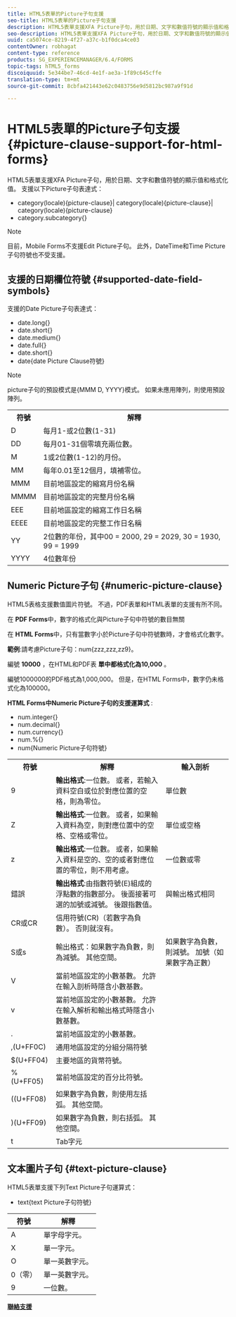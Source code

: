 ```yaml
---
title: HTML5表單的Picture子句支援
seo-title: HTML5表單的Picture子句支援
description: HTML5表單支援XFA Picture子句，用於日期、文字和數值符號的顯示值和格式化值。
seo-description: HTML5表單支援XFA Picture子句，用於日期、文字和數值符號的顯示值和格式化值。
uuid: ca5074ce-8219-4f27-a37c-b1f0dca4ce03
contentOwner: robhagat
content-type: reference
products: SG_EXPERIENCEMANAGER/6.4/FORMS
topic-tags: hTML5_forms
discoiquuid: 5e344be7-46cd-4e1f-ae3a-1f89c645cffe
translation-type: tm+mt
source-git-commit: 8cbfa421443e62c0483756e9d5812bc987a9f91d

---
```



# HTML5表單的Picture子句支援 {#picture-clause-support-for-html-forms}

HTML5表單支援XFA Picture子句，用於日期、文字和數值符號的顯示值和格式化值。 支援以下Picture子句表達式：

* category(locale){picture-clause}| category(locale){picture-clause}| category(locale){picture-clause}
* category.subcategory{}

>[!NOTE]
>
>目前，Mobile Forms不支援Edit Picture子句。 此外，DateTime和Time Picture子句符號也不受支援。

## 支援的日期欄位符號 {#supported-date-field-symbols}

支援的Date Picture子句表達式：

* date.long{}
* date.short{}
* date.medium{}
* date.full{}
* date.short{}
* date{date Picture Clause符號}

>[!NOTE]
>
>picture子句的預設模式是{MMM D, YYYY}模式。 如果未應用陣列，則使用預設陣列。

<table> 
 <tbody>
  <tr>
   <th><strong>符號</strong></th> 
   <th>解釋</th> 
  </tr>
  <tr>
   <td>D</td> 
   <td>每月1-或2位數(1-31)</td> 
  </tr>
  <tr>
   <td>DD</td> 
   <td>每月01-31個零填充兩位數。<br /> </td> 
  </tr>
  <tr>
   <td>M</td> 
   <td>1或2位數(1-12)的月份。<br /> </td> 
  </tr>
  <tr>
   <td>MM</td> 
   <td>每年0.01至12個月，填補零位。<br /> </td> 
  </tr>
  <tr>
   <td>MMM</td> 
   <td>目前地區設定的縮寫月份名稱<br /> </td> 
  </tr>
  <tr>
   <td>MMMM</td> 
   <td>目前地區設定的完整月份名稱<br /> </td> 
  </tr>
  <tr>
   <td>EEE</td> 
   <td>目前地區設定的縮寫工作日名稱<br /> </td> 
  </tr>
  <tr>
   <td>EEEE</td> 
   <td>目前地區設定的完整工作日名稱<br /> </td> 
  </tr>
  <tr>
   <td>YY</td> 
   <td>2位數的年份，其中00 = 2000, 29 = 2029, 30 = 1930, 99 = 1999<br /> </td> 
  </tr>
  <tr>
   <td>YYYY</td> 
   <td>4位數年份<br /> </td> 
  </tr>
 </tbody>
</table>

## Numeric Picture子句 {#numeric-picture-clause}

HTML5表格支援數值圖片符號。 不過，PDF表單和HTML表單的支援有所不同。

在 **PDF Forms**&#x200B;中，數字的格式化與Picture子句中符號的數目無關

在 **HTML Forms**&#x200B;中，只有當數字小於Picture子句中符號數時，才會格式化數字。

**範例**:請考慮Picture子句：num{zzz,zzz,zz9}。

編號 **10000** ，在HTML和PDF表 **單中都格式化為10,000** 。

編號1000000的PDF格式為1,000,000。 但是，在HTML Forms中，數字仍未格式化為100000。

**HTML Forms中Numeric Picture子句的支援運算式** :

* num.integer{}
* num.decimal{}
* num.currency{}
* num.%{}
* num{Numeric Picture子句符號}

<table> 
 <tbody>
  <tr>
   <th><strong>符號</strong></th> 
   <th><strong>解釋</strong></th> 
   <th>輸入剖析</th> 
  </tr>
  <tr>
   <td>9</td> 
   <td><strong>輸出格式</strong>:一位數。 或者，若輸入資料空白或位於對應位置的空格，則為零位。<br /> </td> 
   <td>單位數</td> 
  </tr>
  <tr>
   <td>Z</td> 
   <td><strong>輸出格式</strong>:一位數。 或者，如果輸入資料為空，則對應位置中的空格、空格或零位。<br /> </td> 
   <td>單位或空格</td> 
  </tr>
  <tr>
   <td>z</td> 
   <td><strong>輸出格式</strong>:一位數。 或者，如果輸入資料是空的、空的或者對應位置的零位，則不用考慮。<br /> </td> 
   <td>一位數或零</td> 
  </tr>
  <tr>
   <td>錯誤</td> 
   <td><strong>輸出格式</strong>:由指數符號(E)組成的浮點數的指數部分。 後面接著可選的加號或減號。 後跟指數值。<br /> </td> 
   <td>與輸出格式相同</td> 
  </tr>
  <tr>
   <td>CR或CR<br /> </td> 
   <td>信用符號(CR)（若數字為負數）。 否則就沒有。</td> 
   <td><br type="_moz" /> </td> 
  </tr>
  <tr>
   <td>S或s<br /> </td> 
   <td>輸出格式：如果數字為負數，則為減號。 其他空間。<br /> </td> 
   <td>如果數字為負數，則減號。 加號（如果數字為正數）</td> 
  </tr>
  <tr>
   <td>V</td> 
   <td>當前地區設定的小數基數。 允許在輸入剖析時隱含小數基數。</td> 
   <td><br type="_moz" /> </td> 
  </tr>
  <tr>
   <td>v</td> 
   <td>當前地區設定的小數基數。 允許在輸入解析和輸出格式時隱含小數基數。</td> 
   <td><br type="_moz" /> </td> 
  </tr>
  <tr>
   <td>.</td> 
   <td>當前地區設定的小數基數。</td> 
   <td><br type="_moz" /> </td> 
  </tr>
  <tr>
   <td>,(U+FF0C)</td> 
   <td>通用地區設定的分組分隔符號</td> 
   <td><br type="_moz" /> </td> 
  </tr>
  <tr>
   <td>$(U+FF04)</td> 
   <td>主要地區的貨幣符號。</td> 
   <td><br type="_moz" /> </td> 
  </tr>
  <tr>
   <td>%(U+FF05)</td> 
   <td>當前地區設定的百分比符號。</td> 
   <td><br type="_moz" /> </td> 
  </tr>
  <tr>
   <td>((U+FF08)</td> 
   <td>如果數字為負數，則使用左括弧。 其他空間。</td> 
   <td><br type="_moz" /> </td> 
  </tr>
  <tr>
   <td>)(U+FF09)</td> 
   <td>如果數字為負數，則右括弧。 其他空間。</td> 
   <td><br type="_moz" /> </td> 
  </tr>
  <tr>
   <td>t</td> 
   <td>Tab字元</td> 
   <td><br type="_moz" /> </td> 
  </tr>
 </tbody>
</table>

## 文本圖片子句 {#text-picture-clause}

HTML5表單支援下列Text Picture子句運算式：

* text{text Picture子句符號}

| **符號** | **解釋** |
|---|---|
| A | 單字母字元。 |
| X | 單一字元。 |
| O | 單一英數字元。 |
| 0（零） | 單一英數字元。 |
| 9 | 一位數。 |

**[聯絡支援](https://www.adobe.com/account/sign-in.supportportal.html)**
